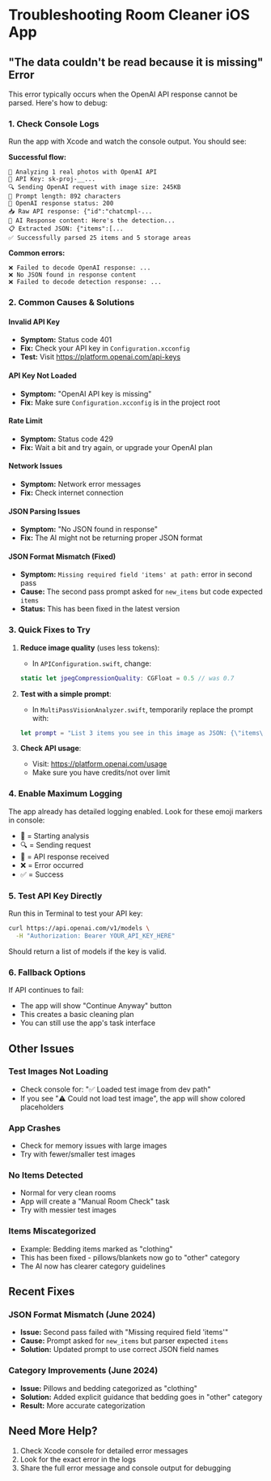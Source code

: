 # Troubleshooting Room Cleaner iOS App

## "The data couldn't be read because it is missing" Error

This error typically occurs when the OpenAI API response cannot be parsed. Here's how to debug:

### 1. Check Console Logs

Run the app with Xcode and watch the console output. You should see:

**Successful flow:**
```
🎯 Analyzing 1 real photos with OpenAI API
🔑 API Key: sk-proj-__...
🔍 Sending OpenAI request with image size: 245KB
📝 Prompt length: 892 characters
📡 OpenAI response status: 200
📥 Raw API response: {"id":"chatcmpl-...
📝 AI Response content: Here's the detection...
📋 Extracted JSON: {"items":[...
✅ Successfully parsed 25 items and 5 storage areas
```

**Common errors:**
```
❌ Failed to decode OpenAI response: ...
❌ No JSON found in response content
❌ Failed to decode detection response: ...
```

### 2. Common Causes & Solutions

#### Invalid API Key
- **Symptom:** Status code 401
- **Fix:** Check your API key in `Configuration.xcconfig`
- **Test:** Visit https://platform.openai.com/api-keys

#### API Key Not Loaded
- **Symptom:** "OpenAI API key is missing"
- **Fix:** Make sure `Configuration.xcconfig` is in the project root

#### Rate Limit
- **Symptom:** Status code 429
- **Fix:** Wait a bit and try again, or upgrade your OpenAI plan

#### Network Issues
- **Symptom:** Network error messages
- **Fix:** Check internet connection

#### JSON Parsing Issues
- **Symptom:** "No JSON found in response"
- **Fix:** The AI might not be returning proper JSON format

#### JSON Format Mismatch (Fixed)
- **Symptom:** `Missing required field 'items' at path:` error in second pass
- **Cause:** The second pass prompt asked for `new_items` but code expected `items`
- **Status:** This has been fixed in the latest version

### 3. Quick Fixes to Try

1. **Reduce image quality** (uses less tokens):
   - In `APIConfiguration.swift`, change:
   ```swift
   static let jpegCompressionQuality: CGFloat = 0.5 // was 0.7
   ```

2. **Test with a simple prompt**:
   - In `MultiPassVisionAnalyzer.swift`, temporarily replace the prompt with:
   ```swift
   let prompt = "List 3 items you see in this image as JSON: {\"items\": [{\"label\": \"item name\", \"category\": \"other\", \"confidence\": 0.9}], \"storage_areas\": []}"
   ```

3. **Check API usage**:
   - Visit: https://platform.openai.com/usage
   - Make sure you have credits/not over limit

### 4. Enable Maximum Logging

The app already has detailed logging enabled. Look for these emoji markers in console:
- 🎯 = Starting analysis
- 🔍 = Sending request
- 📡 = API response received
- ❌ = Error occurred
- ✅ = Success

### 5. Test API Key Directly

Run this in Terminal to test your API key:
```bash
curl https://api.openai.com/v1/models \
  -H "Authorization: Bearer YOUR_API_KEY_HERE"
```

Should return a list of models if the key is valid.

### 6. Fallback Options

If API continues to fail:
- The app will show "Continue Anyway" button
- This creates a basic cleaning plan
- You can still use the app's task interface

## Other Issues

### Test Images Not Loading
- Check console for: "✅ Loaded test image from dev path"
- If you see "⚠️ Could not load test image", the app will show colored placeholders

### App Crashes
- Check for memory issues with large images
- Try with fewer/smaller test images

### No Items Detected
- Normal for very clean rooms
- App will create a "Manual Room Check" task
- Try with messier test images

### Items Miscategorized
- Example: Bedding items marked as "clothing"
- This has been fixed - pillows/blankets now go to "other" category
- The AI now has clearer category guidelines

## Recent Fixes

### JSON Format Mismatch (June 2024)
- **Issue:** Second pass failed with "Missing required field 'items'"
- **Cause:** Prompt asked for `new_items` but parser expected `items`
- **Solution:** Updated prompt to use correct JSON field names

### Category Improvements (June 2024)
- **Issue:** Pillows and bedding categorized as "clothing"
- **Solution:** Added explicit guidance that bedding goes in "other" category
- **Result:** More accurate categorization

## Need More Help?

1. Check Xcode console for detailed error messages
2. Look for the exact error in the logs
3. Share the full error message and console output for debugging 